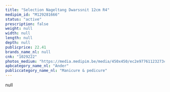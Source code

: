 ```yaml
---
title: "Selection Nageltang Dwarssnit 12cm R4"
medipim_id: "M129281666"
status: "active"
prescription: false
weight: null
width: null
length: null
depth: null
publicprice: 22.41
brands_name_nl: null
cnk: "1029222"
photos_medium: "https://media.medipim.be/media/450x450/ec2e97761123273cd002da074b439458908914c3.jpg"
apbcategory_name_nl: "Ander"
publiccategory_name_nl: "Manicure & pedicure"
---
```

null
